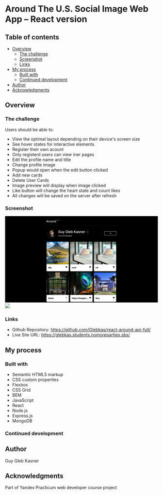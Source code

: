 # Around The U.S. Social Image Web App – React version

## Table of contents

- [Overview](#overview)
  - [The challenge](#the-challenge)
  - [Screenshot](#screenshot)
  - [Links](#links)
- [My process](#my-process)
  - [Built with](#built-with)
  - [Continued development](#continued-development)
- [Author](#author)
- [Acknowledgments](#acknowledgments)

## Overview

### The challenge

Users should be able to:

- View the optimal layout depending on their device's screen size
- See hover states for interactive elements
- Register their own acount
- Only registerd users can view iner pages
- Edit the profile name and title
- Change profile image
- Popup would open when the edit button clicked
- Add new cards
- Delete User Cards
- Image preview will display when image clicked
- Like button will change the heart state and count likes
- All changes will be saved on the server after refresh

### Screenshot

![](./screenshot.jpg)
![](./screenshot-1.jpg)

### Links

- Github Repository: https://github.com/Glebkas/react-around-api-full/
- Live Site URL: https://glebkas.students.nomoreparties.sbs/

## My process

### Built with

- Semantic HTML5 markup
- CSS custom properties
- Flexbox
- CSS Grid
- BEM
- JavaScript
- React
- Node.js
- Express.js
- MongoDB

### Continued development
 

## Author

Guy Gleb Kasner

## Acknowledgments

Part of Yandex Practicum web developer course project

